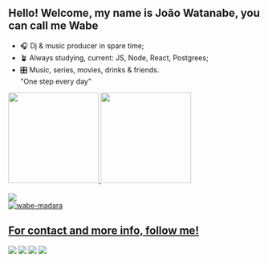 ## Hello! Welcome, my name is João Watanabe, you can call me Wabe
  - 🎧 Dj & music producer in spare time;
  - 🪴 Always studying, current: JS, Node, React, Postgrees;
  - 🎛 Music, series, movies, drinks & friends.  
       "One step every day" 
  
  <div>
    <a href="https://github.com/wabemusic">
      <img height="180em" src="https://github-readme-stats.vercel.app/api?username=wabemusic&show_icons=true&theme=omni&include_all_commits=true&count_private=true"/>
   <img height="180em" src="https://github-readme-stats.vercel.app/api/top-langs/?username=wabemusic&layout=compact&langs_count=6&theme=omni"/>
  
  
  
  
  <div style="display: inline_block">
  <br>
    <img src="https://skillicons.dev/icons?i=html,css,js,git,postgres,react,ts,vscode,ableton"

  </div>
 
  <div>
    <img aling="right" alt="wabe-madara" src="https://c.tenor.com/QErSwRpiyKcAAAAM/ghost-of-the-uchiha-naruto-shippuden.gif"
  </div>
  
  ## For contact and more info, follow me! 
  
  <div> 
    <a href="https://instagram.com/wabemusic" target="_blank"><img src="https://img.shields.io/badge/-Instagram-%23E4405F?style=for-the-badge&logo=instagram&logoColor=white" target="_blank"></a>
    <a href="https://discord.gg/KYFaew5N" target="_blank"><img src="https://img.shields.io/badge/Discord-7289DA?style=for-the-badge&logo=discord&logoColor=white" target="_blank"></a> 
    <a href="mailto:jvwatanabe@gmail.com"><img src="https://img.shields.io/badge/-Gmail-%23333?style=for-the-badge&logo=gmail&logoColor=white" target="_blank"></a>
    <a href="https://www.linkedin.com/in/jvwatanabe/" target="_blank"><img src="https://img.shields.io/badge/-LinkedIn-%230077B5?style=for-the-badge&logo=linkedin&logoColor=white" target="_blank"></a>
    </div>
